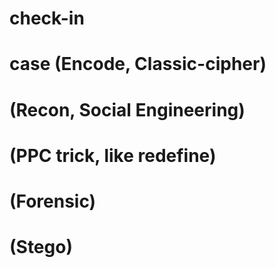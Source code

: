 # check-in


# case (Encode, Classic-cipher)


# (Recon, Social Engineering)


# (PPC trick, like redefine)


# (Forensic)


# (Stego) 

